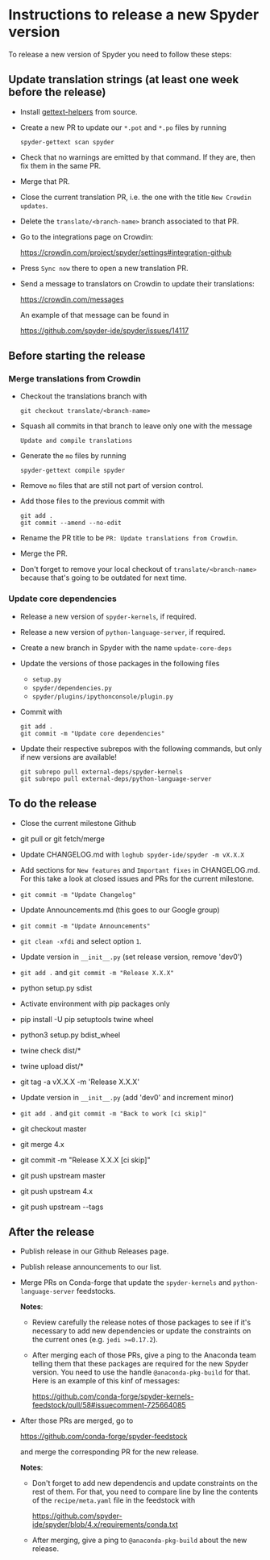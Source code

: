 # Instructions to release a new Spyder version

To release a new version of Spyder you need to follow these steps:

## Update translation strings (at least one week before the release)

* Install [gettext-helpers](https://github.com/spyder-ide/gettext-helpers) from source.

* Create a new PR to update our `*.pot` and `*.po` files by running

      spyder-gettext scan spyder

* Check that no warnings are emitted by that command. If they are, then fix them in the same PR.

* Merge that PR.

* Close the current translation PR, i.e. the one with the title `New Crowdin updates`.

* Delete the `translate/<branch-name>` branch associated to that PR.

* Go to the integrations page on Crowdin:

  https://crowdin.com/project/spyder/settings#integration-github

* Press `Sync now` there to open a new translation PR.

* Send a message to translators on Crowdin to update their translations:

  https://crowdin.com/messages

  An example of that message can be found in

  https://github.com/spyder-ide/spyder/issues/14117

## Before starting the release

### Merge translations from Crowdin

* Checkout the translations branch with

      git checkout translate/<branch-name>

* Squash all commits in that branch to leave only one with the message

  `Update and compile translations`

* Generate the `mo` files by running

      spyder-gettext compile spyder

* Remove `mo` files that are still not part of version control.

* Add those files to the previous commit with

      git add .
      git commit --amend --no-edit

* Rename the PR title to be `PR: Update translations from Crowdin`.

* Merge the PR.

* Don't forget to remove your local checkout of `translate/<branch-name>` because that's going to be outdated for next time.

### Update core dependencies

* Release a new version of `spyder-kernels`, if required.

* Release a new version of `python-language-server`, if required.

* Create a new branch in Spyder with the name `update-core-deps`

* Update the versions of those packages in the following files

  - `setup.py`
  - `spyder/dependencies.py`
  - `spyder/plugins/ipythonconsole/plugin.py`

* Commit with

      git add .
      git commit -m "Update core dependencies"

* Update their respective subrepos with the following commands, but only if new versions are available!

      git subrepo pull external-deps/spyder-kernels
      git subrepo pull external-deps/python-language-server


## To do the release

* Close the current milestone Github

* git pull or git fetch/merge

* Update CHANGELOG.md with `loghub spyder-ide/spyder -m vX.X.X`

* Add sections for `New features` and `Important fixes` in CHANGELOG.md. For this take a look at closed issues and PRs for the current milestone.

* `git commit -m "Update Changelog"`

* Update Announcements.md (this goes to our Google group)

* `git commit -m "Update Announcements"`

* `git clean -xfdi` and select option `1`.

* Update version in `__init__.py` (set release version, remove 'dev0')

* `git add .` and `git commit -m "Release X.X.X"`

* python setup.py sdist

* Activate environment with pip packages only

* pip install -U pip setuptools twine wheel

* python3 setup.py bdist_wheel

* twine check dist/*

* twine upload dist/*

* git tag -a vX.X.X -m 'Release X.X.X'

* Update version in `__init__.py` (add 'dev0' and increment minor)

* `git add .` and `git commit -m "Back to work [ci skip]"`

* git checkout master

* git merge 4.x

* git commit -m "Release X.X.X [ci skip]"

* git push upstream master

* git push upstream 4.x

* git push upstream --tags


## After the release

* Publish release in our Github Releases page.

* Publish release announcements to our list.

* Merge PRs on Conda-forge that update the `spyder-kernels` and `python-language-server` feedstocks.

  **Notes**:

  - Review carefully the release notes of those packages to see if it's necessary to add new dependencies or update the constraints on the current ones (e.g. `jedi >=0.17.2`).
  - After merging each of those PRs, give a ping to the Anaconda team telling them that these packages are required for the new Spyder version. You need to use the handle `@anaconda-pkg-build` for that. Here is an example of this kinf of messages:

    https://github.com/conda-forge/spyder-kernels-feedstock/pull/58#issuecomment-725664085

* After those PRs are merged, go to

  https://github.com/conda-forge/spyder-feedstock

  and merge the corresponding PR for the new release.

  **Notes**:

  - Don't forget to add new dependencis and update constraints on the rest of them. For that, you need to compare line by line the contents of the `recipe/meta.yaml` file in the feedstock with

    https://github.com/spyder-ide/spyder/blob/4.x/requirements/conda.txt
  - After merging, give a ping to `@anaconda-pkg-build` about the new release.

